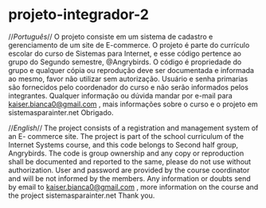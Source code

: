 # projeto-integrador-2

//*Português*//
O projeto consiste em um sistema de cadastro e gerenciamento de um site de E-commerce.
O projeto é parte do currículo escolar do curso de Sistemas para Internet, e esse código pertence ao grupo do Segundo semestre, @Angrybirds.
O código é propriedade do grupo e qualquer cópia ou reprodução deve ser documentada e informada ao mesmo, favor não utilizar sem autorização.
Usuário e senha primarias são fornecidos pelo coordenador do curso e não serão informados pelos integrantes.
Qualquer informação ou dúvida mandar por e-mail para kaiser.bianca0@gmail.com , mais informações sobre o curso e o projeto em sistemasparainter.net
Obrigado.

//*English*//
The project consists of a registration and management system of an E- commerce site.
The project is part of the school curriculum of the Internet Systems course, and this code belongs to Second half group, Angrybirds.
The code is group ownership and any copy or reproduction shall be documented and reported to the same, please do not use without authorization.
User and password are provided by the course coordinator and will be not informed by the members.
Any information or doubts send by email to kaiser.bianca0@gmail.com , more information on the course and the project sistemasparainter.net
Thank you.
